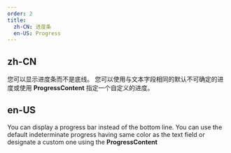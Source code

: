 ```yaml
---
order: 2
title:
  zh-CN: 进度条
  en-US: Progress
---
```


## zh-CN

您可以显示进度条而不是底线。 您可以使用与文本字段相同的默认不可确定的进度或使用 **ProgressContent** 指定一个自定义的进度。

## en-US

You can display a progress bar instead of the bottom line. You can use the default indeterminate progress having same
color as the text field or designate a custom one using the **ProgressContent**
